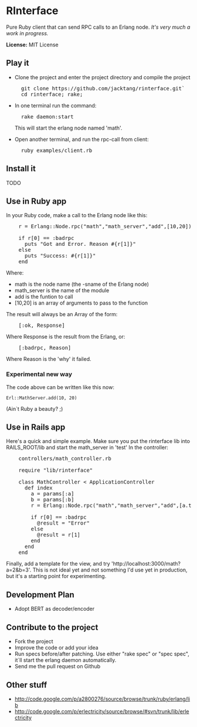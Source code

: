 RInterface
==========

Pure Ruby client that can send RPC calls to an Erlang node. _It's very much a work in progress._

__License:__ MIT License


## Play it

* Clone the project and enter the project directory and compile the project
  <pre>
	git clone https://github.com/jacktang/rinterface.git`
	cd rinterface; rake;
  </pre> 
* In one terminal run the command:
  <pre>
    rake daemon:start
  </pre> This will start the erlang node named 'math'.

* Open another terminal, and run the rpc-call from client:
  <pre>
    ruby examples/client.rb
  </pre>

## Install it  

 TODO


## Use in Ruby app

In your Ruby code, make a call to the Erlang node like this:
<pre>
    r = Erlang::Node.rpc("math","math_server","add",[10,20])

    if r[0] == :badrpc
      puts "Got and Error. Reason #{r[1]}"
    else
      puts "Success: #{r[1]}"
    end
</pre>
Where:

*  math is the node name (the -sname of the Erlang node)
*  math_server is the name of the module
*  add is the funtion to call
*  [10,20] is an array of arguments to pass to the function

The result will always be an Array of the form:
<pre>
    [:ok, Response]
</pre>
Where Response is the result from the Erlang, or:
<pre>
    [:badrpc, Reason]
</pre>
Where Reason is the 'why' it failed.

### Experimental new way

The code above can be written like this now:

    Erl::MathServer.add(10, 20)

(Ain`t Ruby a beauty? ;)

## Use in Rails app

Here's a quick and simple example. Make sure you put the rinterface lib into RAILS_ROOT/lib and start the math_server in 'test'
In the controller:
<pre>
    controllers/math_controller.rb

    require "lib/rinterface"

    class MathController < ApplicationController
      def index
        a = params[:a]
        b = params[:b]
        r = Erlang::Node.rpc("math","math_server","add",[a.to_i,b.to_i])

        if r[0] == :badrpc
          @result = "Error"
        else
          @result = r[1]
        end
      end
    end
</pre>

Finally, add a template for the view, and try 'http://localhost:3000/math?a=2&b=3'.
This is not ideal yet and not something I'd use yet in production,
but it's a starting point for experimenting.

## Development Plan

* Adopt BERT as decoder/encoder


## Contribute to the project

* Fork the project
* Improve the code or add your idea
* Run specs before/after patching. Use either "rake spec" or "spec spec", it`ll start the erlang daemon automatically.
* Send me the pull request on Github


## Other stuff

* http://code.google.com/p/a2800276/source/browse/trunk/ruby/erlang/lib
* http://code.google.com/p/erlectricity/source/browse/#svn/trunk/lib/erlectricity

